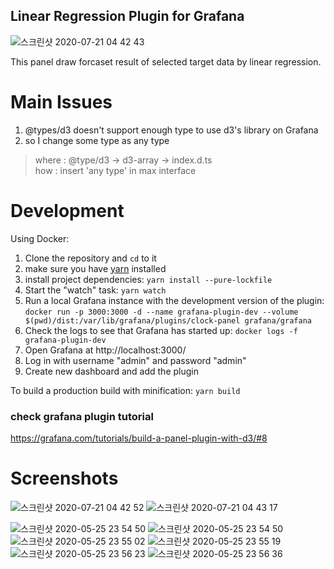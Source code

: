 ## Linear Regression Plugin for Grafana
![스크린샷 2020-07-21 04 42 43](https://user-images.githubusercontent.com/24896007/87979347-e299d580-cb0c-11ea-9240-8f4e2323321e.png)

This panel draw forcaset result of selected target data by linear regression.

# Main Issues
1. @types/d3  doesn't support enough type to use d3's library on Grafana
1. so I change some type as any type 
  > where :  @type/d3 -> d3-array -> index.d.ts <br>
  > how   :  insert 'any type' in max interface <br>


# Development

Using Docker:

1. Clone the repository and `cd` to it
1. make sure you have [yarn]( https://yarnpkg.com/) installed
1. install project dependencies: `yarn install --pure-lockfile`
1. Start the "watch" task: `yarn watch`
1. Run a local Grafana instance with the development version of the plugin: `docker run -p 3000:3000 -d --name grafana-plugin-dev --volume $(pwd)/dist:/var/lib/grafana/plugins/clock-panel grafana/grafana`
1. Check the logs to see that Grafana has started up: `docker logs -f grafana-plugin-dev`
1. Open Grafana at http://localhost:3000/
1. Log in with username "admin" and password "admin"
1. Create new dashboard and add the plugin

To build a production build with minification: `yarn build`


### check grafana plugin tutorial  
https://grafana.com/tutorials/build-a-panel-plugin-with-d3/#8


# Screenshots
![스크린샷 2020-07-21 04 42 52](https://user-images.githubusercontent.com/24896007/87979358-e62d5c80-cb0c-11ea-857a-a3a7c32eebe7.png)
![스크린샷 2020-07-21 04 43 17](https://user-images.githubusercontent.com/24896007/87979370-e9284d00-cb0c-11ea-92b9-89018eeeb739.png)


![스크린샷 2020-05-25 23 54 50](https://user-images.githubusercontent.com/24896007/82824298-0ca39280-9ee4-11ea-99fa-c6f15bec8d63.png)
![스크린샷 2020-05-25 23 54 50](https://user-images.githubusercontent.com/24896007/82824298-0ca39280-9ee4-11ea-99fa-c6f15bec8d63.png)
![스크린샷 2020-05-25 23 55 02](https://user-images.githubusercontent.com/24896007/82824305-10cfb000-9ee4-11ea-8f04-990c86409dd8.png)
![스크린샷 2020-05-25 23 55 19](https://user-images.githubusercontent.com/24896007/82824311-13320a00-9ee4-11ea-9297-d555c672bfd5.png)
![스크린샷 2020-05-25 23 56 23](https://user-images.githubusercontent.com/24896007/82824319-15946400-9ee4-11ea-8158-b6c8a8b969c4.png)
![스크린샷 2020-05-25 23 56 36](https://user-images.githubusercontent.com/24896007/82824325-17f6be00-9ee4-11ea-8221-188ead44b226.png)
